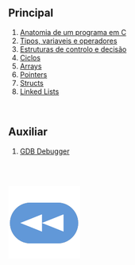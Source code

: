 ## Principal
 1. [Anatomia de um programa em C](./Anatomia.md)
 2. [Tipos, variaveis e operadores](./Tipos.md)
 3. [Estruturas de controlo e decisão](./Estruturas.md)
 4. [Ciclos](./Ciclos.md)
 5. [Arrays](./Arrays.md)
 6. [Pointers](./Pointers.md)
 7. [Structs](./Structs.md)
 8. [Linked Lists](./LinkedLists.md)

<br>

## Auxiliar
 1. [GDB Debugger](./GDB.md)

<br><br>

[![retroceder](https://raw.githubusercontent.com/David81820/Recursos-LCC/main/Rewind.png)](https://david81820.github.io/Recursos-LCC/1ano/2sem/PI)